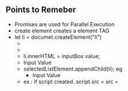 ## Points to Remeber

- Promises are used for Parallel Execution
- create element creates a element TAG
 - let li = documet.createElement("li")
   - <li></li>
   - li.innerHTML = inputBox.value;  <li> Input Value </li>
   - selectedListElement.appendChild(li);   eg <ul> <li> Input Value </li> </ul>
   - ex : if script created..script.src = src = <script src ="">  adds attribute
- We dont today generally use call backs and promises pair ..but async await promisses and its apis together for mostly alleg fetching
